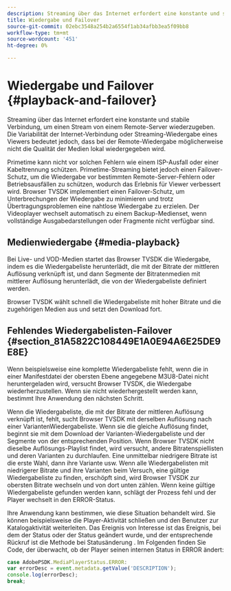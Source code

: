 ```yaml
---
description: Streaming über das Internet erfordert eine konstante und stabile Verbindung, um einen Stream von einem Remote-Server wiederzugeben. Die Variabilität der Internet-Verbindung oder Streaming-Wiedergabe eines Viewers bedeutet jedoch, dass bei der Remote-Wiedergabe möglicherweise nicht die Qualität der Medien lokal wiedergegeben wird.
title: Wiedergabe und Failover
source-git-commit: 02ebc3548a254b2a6554f1ab34afbb3ea5f09bb8
workflow-type: tm+mt
source-wordcount: '451'
ht-degree: 0%

---
```


# Wiedergabe und Failover {#playback-and-failover}

Streaming über das Internet erfordert eine konstante und stabile Verbindung, um einen Stream von einem Remote-Server wiederzugeben. Die Variabilität der Internet-Verbindung oder Streaming-Wiedergabe eines Viewers bedeutet jedoch, dass bei der Remote-Wiedergabe möglicherweise nicht die Qualität der Medien lokal wiedergegeben wird.

Primetime kann nicht vor solchen Fehlern wie einem ISP-Ausfall oder einer Kabeltrennung schützen. Primetime-Streaming bietet jedoch einen Failover-Schutz, um die Wiedergabe vor bestimmten Remote-Server-Fehlern oder Betriebsausfällen zu schützen, wodurch das Erlebnis für Viewer verbessert wird. Browser TVSDK implementiert einen Failover-Schutz, um Unterbrechungen der Wiedergabe zu minimieren und trotz Übertragungsproblemen eine nahtlose Wiedergabe zu erzielen. Der Videoplayer wechselt automatisch zu einem Backup-Medienset, wenn vollständige Ausgabedarstellungen oder Fragmente nicht verfügbar sind.

## Medienwiedergabe {#media-playback}

Bei Live- und VOD-Medien startet das Browser TVSDK die Wiedergabe, indem es die Wiedergabeliste herunterlädt, die mit der Bitrate der mittleren Auflösung verknüpft ist, und dann Segmente der Bitratenmedien mit mittlerer Auflösung herunterlädt, die von der Wiedergabeliste definiert werden.

Browser TVSDK wählt schnell die Wiedergabeliste mit hoher Bitrate und die zugehörigen Medien aus und setzt den Download fort.

## Fehlendes Wiedergabelisten-Failover {#section_81A5822C108449E1A0E94A6E25DE9E8E}

Wenn beispielsweise eine komplette Wiedergabeliste fehlt, wenn die in einer Manifestdatei der obersten Ebene angegebene M3U8-Datei nicht heruntergeladen wird, versucht Browser TVSDK, die Wiedergabe wiederherzustellen. Wenn sie nicht wiederhergestellt werden kann, bestimmt Ihre Anwendung den nächsten Schritt.

Wenn die Wiedergabeliste, die mit der Bitrate der mittleren Auflösung verknüpft ist, fehlt, sucht Browser TVSDK mit derselben Auflösung nach einer VariantenWiedergabeliste. Wenn sie die gleiche Auflösung findet, beginnt sie mit dem Download der Varianten-Wiedergabeliste und der Segmente von der entsprechenden Position. Wenn Browser TVSDK nicht dieselbe Auflösungs-Playlist findet, wird versucht, andere Bitratenspiellisten und deren Varianten zu durchlaufen. Eine unmittelbar niedrigere Bitrate ist die erste Wahl, dann ihre Variante usw. Wenn alle Wiedergabelisten mit niedrigerer Bitrate und ihre Varianten beim Versuch, eine gültige Wiedergabeliste zu finden, erschöpft sind, wird Browser TVSDK zur obersten Bitrate wechseln und von dort unten zählen. Wenn keine gültige Wiedergabeliste gefunden werden kann, schlägt der Prozess fehl und der Player wechselt in den ERROR-Status.

Ihre Anwendung kann bestimmen, wie diese Situation behandelt wird. Sie können beispielsweise die Player-Aktivität schließen und den Benutzer zur Katalogaktivität weiterleiten. Das Ereignis von Interesse ist das Ereignis, bei dem der Status oder der Status geändert wurde, und der entsprechende Rückruf ist die Methode bei Statusänderung . Im Folgenden finden Sie Code, der überwacht, ob der Player seinen internen Status in ERROR ändert:

```js
case AdobePSDK.MediaPlayerStatus.ERROR:  
var errorDesc = event.metadata.getValue('DESCRIPTION'); 
console.log(errorDesc); 
break; 
```
